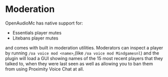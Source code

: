 [//]: # (TITLE:Proximity Voice Chat Moderation)
[//]: # (DESCRIPTION:How to moderate your player experience with Mutes and bans)
[//]: # (TAGS:voice,voicechat,proximity,talking,calling,calls)

# Moderation
OpenAudioMc has native support for:
 - Essentials player mutes
 - Litebans player mutes

and comes with built in moderation utilities. Moderators can inspect a player by running `/oa voice mod <name>`,(like `/oa voice mod Mindgamesnl`) and the plugin will load a GUI showing names of the 15 most recent players that they talked to, when they were last seen as well as allowing you to ban them from using Proximity Voice Chat at all. 
